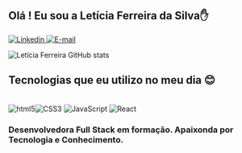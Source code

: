 <h2> Olá ! Eu sou a Letícia Ferreira da Silva✋ </h2>
 <a target="parent" href="https://www.linkedin.com/in/let%C3%ADcia-ferreira-da-silva-582232214/"><img src="https://img.shields.io/badge/LinkedIn-0077B5?style=for-the-badge&logo=linkedin&logoColor=white" alt="Linkedin"></a><a  target="_blank" href="mailto:leticiaalmeida75@hotmail.com"> <img src="https://img.shields.io/badge/Gmail-D14836?style=for-the-badge&logo=gmail&logoColor=white" alt="E-mail"></a> 
 
![ Letícia Ferreira GitHub stats](https://github-readme-stats.vercel.app/api?username=Leehfer&show_icons=true&theme=radical)

<h2>Tecnologias que eu utilizo no meu dia 😊 </h2>
<div style= "display: inline_block"> <br>
<img align="center"src="https://img.shields.io/badge/HTML5-E34F26?style=for-the-badge&logo=html5&logoColor=white" alt="html5"><img align="center" src="https://img.shields.io/badge/CSS3-1572B6?style=for-the-badge&logo=css3&logoColor=white" alt="CSS3"> <img align="center" src="https://img.shields.io/badge/JavaScript-F7DF1E?style=for-the-badge&logo=javascript&logoColor=black" alt="JavaScript"> <img align="center" src="https://img.shields.io/badge/React-20232A?style=for-the-badge&logo=react&logoColor=61DAFB" alt="React"> 
<div>
  
 <h3> Desenvolvedora Full Stack em  formação. Apaixonda por Tecnologia e Conhecimento. </h3>

